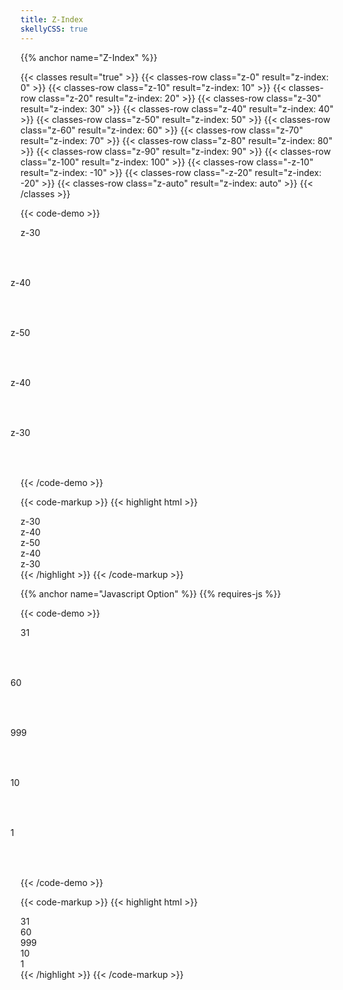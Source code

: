 ```yaml
---
title: Z-Index
skellyCSS: true
---
```


{{% anchor name="Z-Index" %}}

{{< classes result="true" >}}
{{< classes-row class="z-0" result="z-index: 0" >}}
{{< classes-row class="z-10" result="z-index: 10" >}}
{{< classes-row class="z-20" result="z-index: 20" >}}
{{< classes-row class="z-30" result="z-index: 30" >}}
{{< classes-row class="z-40" result="z-index: 40" >}}
{{< classes-row class="z-50" result="z-index: 50" >}}
{{< classes-row class="z-60" result="z-index: 60" >}}
{{< classes-row class="z-70" result="z-index: 70" >}}
{{< classes-row class="z-80" result="z-index: 80" >}}
{{< classes-row class="z-90" result="z-index: 90" >}}
{{< classes-row class="z-100" result="z-index: 100" >}}
{{< classes-row class="-z-10" result="z-index: -10" >}}
{{< classes-row class="-z-20" result="z-index: -20" >}}
{{< classes-row class="z-auto" result="z-index: auto" >}}
{{< /classes >}}

{{< code-demo >}}
<div class="rounded-2 block background--dark p-3">
  <div class="flex">
    <div 
      class="pos-rel z-30 background--lavender text--purple text--bold border border--color-white border--width-2 flex--center-content" 
      style="border-radius: 50%; height: 5rem; width: 5rem;">
      z-30
    </div>
    <div 
      class="pos-rel z-40 background--light-purple text--white text--bold border border--color-white border--width-2 flex--center-content" 
      style="border-radius: 50%; height: 5rem; width: 5rem; margin-left: -1rem">
      z-40
    </div>
    <div 
      class="pos-rel z-50 background--purple text--white text--bold border border--color-white border--width-2 flex--center-content" 
      style="border-radius: 50%; height: 5rem; width: 5rem; margin-left: -1rem">
      z-50
    </div>
    <div 
      class="pos-rel z-40 background--light-purple text--white text--bold border border--color-white border--width-2 flex--center-content" 
      style="border-radius: 50%; height: 5rem; width: 5rem; margin-left: -1rem">
      z-40
    </div>
    <div 
      class="pos-rel z-30 background--lavender text--purple text--bold border border--color-white border--width-2 flex--center-content" 
      style="border-radius: 50%; height: 5rem; width: 5rem; margin-left: -1rem">
      z-30
    </div>
  </div>
</div>
{{< /code-demo >}}

{{< code-markup >}}
{{< highlight html >}}
<div class="pos-rel z-30">
  z-30
</div>
<div class="pos-rel z-40">
  z-40
</div>
<div class="pos-rel z-50">
  z-50
</div>
<div class="pos-rel z-40">
  z-40
</div>
<div class="pos-rel z-30">
  z-30
</div>
{{< /highlight >}} 
{{< /code-markup >}}

{{% anchor name="Javascript Option" %}}
{{% requires-js %}}

{{< code-demo >}}
<div class="rounded-2 block background--dark p-3">
  <div class="flex">
    <div 
      class="pos-rel background--lavender text--purple text--bold border border--color-white border--width-2 flex--center-content" 
      style="border-radius: 50%; height: 5rem; width: 5rem;"
      data-z="31">
      31
    </div>
    <div 
      class="pos-rel background--light-purple text--white text--bold border border--color-white border--width-2 flex--center-content" 
      style="border-radius: 50%; height: 5rem; width: 5rem; margin-left: -1rem"
      data-z="60">
      60
    </div>
    <div 
      class="pos-rel background--purple text--white text--bold border border--color-white border--width-2 flex--center-content" 
      style="border-radius: 50%; height: 5rem; width: 5rem; margin-left: -1rem"
      data-z="999">
      999
    </div>
    <div 
      class="pos-rel background--light-purple text--white text--bold border border--color-white border--width-2 flex--center-content" 
      style="border-radius: 50%; height: 5rem; width: 5rem; margin-left: -1rem"
      data-z="10">
      10
    </div>
    <div 
      class="pos-rel background--lavender text--purple text--bold border border--color-white border--width-2 flex--center-content" 
      style="border-radius: 50%; height: 5rem; width: 5rem; margin-left: -1rem"
      data-z="1">
      1
    </div>
  </div>
</div>
{{< /code-demo >}}

{{< code-markup >}}
{{< highlight html >}}
<div class="pos-rel z-30" data-z="31">
  31
</div>
<div class="pos-rel z-40" data-z="60">
  60
</div>
<div class="pos-rel z-50" data-z="999">
  999
</div>
<div class="pos-rel z-40" data-z="10">
  10
</div>
<div class="pos-rel z-30" data-z="1">
  1
</div>
{{< /highlight >}} 
{{< /code-markup >}}